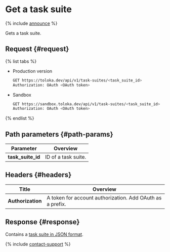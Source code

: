 # Get a task suite

{% include [announce](../_includes/announce.md) %}

Gets a task suite.

## Request {#request}

{% list tabs %}

- Production version

    ```bash
    GET https://toloka.dev/api/v1/task-suites/<task_suite_id>
    Authorization: OAuth <OAuth token>
    ```

- Sandbox

    ```bash
    GET https://sandbox.toloka.dev/api/v1/task-suites/<task_suite_id>
    Authorization: OAuth <OAuth token>
    ```

{% endlist %}

## Path parameters {#path-params}

Parameter | Overview
----- | -----
**task_suite_id** | ID of a task suite.

## Headers {#headers}

Title | Overview
----- | -----
**Authorization** | A token for account authorization. Add OAuth as a prefix.

## Response {#response}

Contains a [task suite in JSON format](create-task-suite.md#body).

{% include [contact-support](../../guide/_includes/contact-support.md) %}